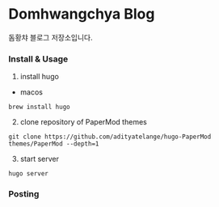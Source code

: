 # Domhwangchya Blog

돔황챠 블로그 저장소입니다.

### Install & Usage

1. install hugo

- macos

```
brew install hugo
```

2. clone repository of PaperMod themes

```
git clone https://github.com/adityatelange/hugo-PaperMod themes/PaperMod --depth=1
```

3. start server

```
hugo server
```

### Posting
